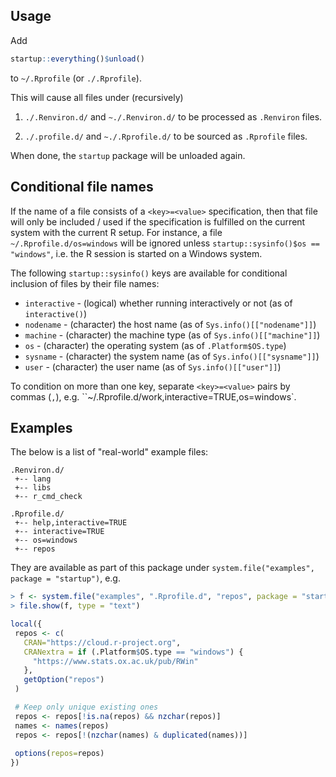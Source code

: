 ## Usage

Add
```r
startup::everything()$unload()
```
to `~/.Rprofile` (or `./.Rprofile`).

This will cause all files under (recursively)

1. `./.Renviron.d/` and `~./.Renviron.d/` to be processed as `.Renviron` files.

2. `./.profile.d/` and `~./.Rprofile.d/` to be sourced as `.Rprofile` files.

When done, the `startup` package will be unloaded again.


## Conditional file names

If the name of a file consists of a `<key>=<value>` specification, then that file will only be included / used if the specification is fulfilled on the current system with the current R setup.  For instance, a file `~/.Rprofile.d/os=windows` will be ignored unless `startup::sysinfo()$os == "windows"`, i.e. the R session is started on a Windows system.

The following `startup::sysinfo()` keys are available for conditional inclusion of files by their file names:

* `interactive` - (logical) whether running interactively or not (as of `interactive()`)
* `nodename`    - (character) the host name (as of `Sys.info()[["nodename"]]`)
* `machine`     - (character) the machine type (as of `Sys.info()[["machine"]]`)
* `os`          - (character) the operating system (as of `.Platform$OS.type`)
* `sysname`     - (character) the system name (as of `Sys.info()[["sysname"]]`)
* `user`        - (character) the user name (as of `Sys.info()[["user"]]`)

To condition on more than one key, separate `<key>=<value>` pairs by commas (`,`), e.g. ``~/.Rprofile.d/work,interactive=TRUE,os=windows`.


## Examples
The below is a list of "real-world" example files:
```
.Renviron.d/
 +-- lang
 +-- libs
 +-- r_cmd_check

.Rprofile.d/
 +-- help,interactive=TRUE
 +-- interactive=TRUE
 +-- os=windows
 +-- repos
 ```
 They are available as part of this package under `system.file("examples", package = "startup")`, e.g.
 ```r
 > f <- system.file("examples", ".Rprofile.d", "repos", package = "startup")
 > file.show(f, type = "text")

local({
  repos <- c(
    CRAN="https://cloud.r-project.org",
    CRANextra = if (.Platform$OS.type == "windows") {
      "https://www.stats.ox.ac.uk/pub/RWin"
    },
    getOption("repos")
  )

  # Keep only unique existing ones
  repos <- repos[!is.na(repos) && nzchar(repos)]
  names <- names(repos)
  repos <- repos[!(nzchar(names) & duplicated(names))]
  
  options(repos=repos)
})
```
